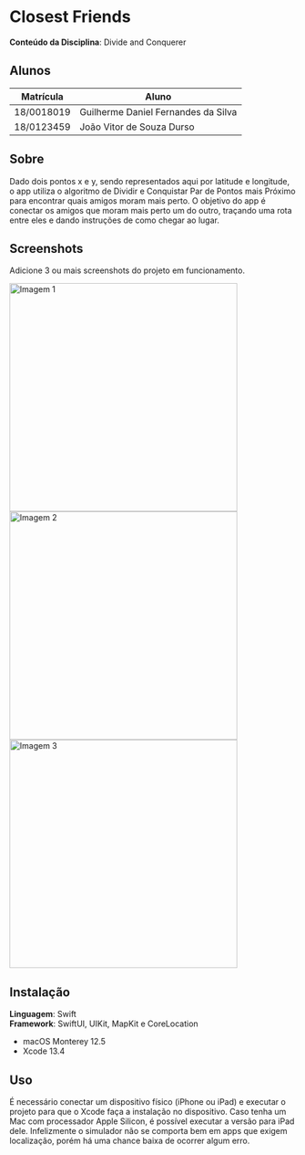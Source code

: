# Closest Friends

**Conteúdo da Disciplina**: Divide and Conquerer

## Alunos
|Matrícula | Aluno |
| -- | -- |
| 18/0018019 | Guilherme Daniel Fernandes da Silva |
| 18/0123459  | João Vitor de Souza Durso |

## Sobre 
Dado dois pontos x e y, sendo representados aqui por latitude e longitude, o app utiliza o algoritmo de Dividir e Conquistar Par de Pontos mais Próximo para encontrar quais amigos moram mais perto. O objetivo do app é conectar os amigos que moram mais perto um do outro, traçando uma rota entre eles e dando instruções de como chegar ao lugar.

## Screenshots
Adicione 3 ou mais screenshots do projeto em funcionamento.


<img src="https://user-images.githubusercontent.com/51761834/184786681-e6706961-93c4-44af-b543-a9522a9519d1.PNG" alt="Imagem 1" height="400">
<img src="https://user-images.githubusercontent.com/51761834/184786695-1cf53bdf-9f1a-4468-834b-a0c6e7ac8dce.PNG" alt="Imagem 2" height="400">
<img src="https://user-images.githubusercontent.com/51761834/184786698-9a2406c1-56ea-4ca4-aad9-1b91fee69670.PNG" alt="Imagem 3" height="400">


## Instalação

**Linguagem**: Swift<br>
**Framework**: SwiftUI, UIKit, MapKit e CoreLocation<br>
- macOS Monterey 12.5
- Xcode 13.4

## Uso 
É necessário conectar um dispositivo físico (iPhone ou iPad) e executar o projeto para que o Xcode faça a instalação no dispositivo. Caso tenha um Mac com processador Apple Silicon, é possível executar a versão para iPad dele. Infelizmente o simulador não se comporta bem em apps que exigem localização, porém há uma chance baixa de ocorrer algum erro. 





